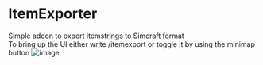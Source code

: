# ItemExporter
Simple addon to export itemstrings to Simcraft format
<br>To bring up the UI either write /itemexport or toggle it by using the minimap button
![image](https://github.com/Dsune0/ItemExporter/assets/106332935/85bcd262-86c9-479f-8886-b1bff2470cdd)
